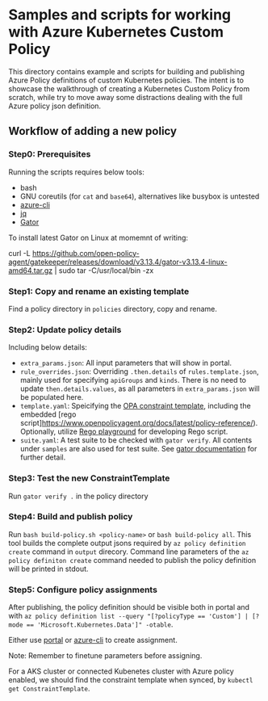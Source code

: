 # Samples and scripts for working with Azure Kubernetes Custom Policy

This directory contains example and scripts for building and publishing Azure
Policy definitions of custom Kubernetes policies. The intent is to showcase
the walkthrough of creating a Kubernetes Custom Policy from scratch, while try
to move away some distractions dealing with the full Azure policy json
definition.

## Workflow of adding a new policy

### Step0: Prerequisites

Running the scripts requires below tools:

* bash
* GNU coreutils (for `cat` and `base64`), alternatives like busybox is untested
* [azure-cli](https://learn.microsoft.com/en-us/cli/azure/install-azure-cli)
* [jq](https://jqlang.github.io/jq/)
* [Gator](https://open-policy-agent.github.io/gatekeeper/website/docs/gator/#installation)

To install latest Gator on Linux at momemnt of writing:

  curl -L https://github.com/open-policy-agent/gatekeeper/releases/download/v3.13.4/gator-v3.13.4-linux-amd64.tar.gz | sudo tar -C/usr/local/bin -zx

### Step1: Copy and rename an existing template

Find a policy directory in `policies` directory, copy and rename.

### Step2: Update policy details

Including below details:

* `extra_params.json`: All input parameters that will show in portal.
* `rule_overrides.json`: Overriding `.then.details` of `rules.template.json`,
  mainly used for specifying `apiGroups` and `kinds`. There is no need to
  update `then.details.values`, as all parameters in `extra_params.json` will be
  populated here.
* `template.yaml`: Speicifying the
  [OPA constraint template](https://open-policy-agent.github.io/gatekeeper/website/docs/constrainttemplates),
  including the embedded [rego script]https://www.openpolicyagent.org/docs/latest/policy-reference/).
  Optionally, utilize [Rego playground](https://play.openpolicyagent.org/) for
  developing Rego script.
* `suite.yaml`: A test suite to be checked with `gator verify`. All contents under
  `samples` are also used for test suite. See
  [gator documentation](https://open-policy-agent.github.io/gatekeeper/website/docs/gator/#the-gator-verify-subcommand)
  for further detail.

### Step3: Test the new ConstraintTemplate

Run `gator verify .` in the policy directory

### Step4: Build and publish policy

Run `bash build-policy.sh <policy-name>` or `bash build-policy all`. This tool
builds the complete output jsons required by `az policy definition create` 
command in `output` direcory. Command line parameters of the
`az policy definiton create` command needed to publish the policy definition
will be printed in stdout.

### Step5: Configure policy assignments

After publishing, the policy definition should be visible both in portal and
with `az policy definition list --query "[?policyType == 'Custom'] | [?mode == 'Microsoft.Kubernetes.Data']" -otable`.

Either use [portal](https://learn.microsoft.com/en-us/azure/governance/policy/assign-policy-portal)
or [azure-cli](https://learn.microsoft.com/en-us/azure/governance/policy/assign-policy-azurecli)
to create assignment.

Note: Remember to finetune parameters before assigning.

For a AKS cluster or connected Kubenetes cluster with Azure policy enabled, we
should find the constraint template when synced, by
`kubectl get ConstraintTemplate`.
